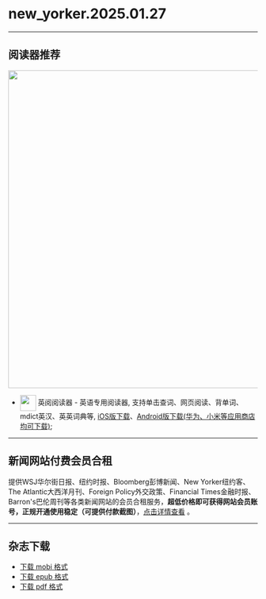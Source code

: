 # new_yorker.2025.01.27
--------------
## 阅读器推荐
<a href="https://ereader.link/?utm_source=github&utm_medium=github&utm_campaign=github" target="_blank">
<img src="https://pic2.zhimg.com/v2-2158f25799daf1cc82b8c88286d58709_1440w.jpg" width="640px"/>
</a>

* <img align="center" src="https://ereader.link/images/ereader.png" width="32px" /> 英阅阅读器 - 英语专用阅读器, 支持单击查词、网页阅读、背单词、mdict英汉、英英词典等, [iOS版下载](https://apps.apple.com/cn/app/ereader-%E8%8B%B1%E9%98%85%E9%98%85%E8%AF%BB%E5%99%A8/id1558805880)、[Android版下载(华为、小米等应用商店均可下载)](https://ereader.link/);

---------------------
## 新闻网站付费会员合租    

提供WSJ华尔街日报、纽约时报、Bloomberg彭博新闻、New Yorker纽约客、The Atlantic大西洋月刊、Foreign Policy外交政策、Financial Times金融时报、Barron's巴伦周刊等各类新闻网站的会员合租服务，**超低价格即可获得网站会员账号，正规开通使用稳定（可提供付款截图）**，[点击详情查看](https://doc.goupnews.com/) 。

---------------------
## 杂志下载
* [下载 mobi 格式](https://raw.githubusercontent.com/hehonghui/awesome-english-ebooks/master/02_new_yorker/2025.01.27/new_yorker.2025.01.27.mobi) 
* [下载 epub 格式](https://raw.githubusercontent.com/hehonghui/awesome-english-ebooks/master/02_new_yorker/2025.01.27/new_yorker.2025.01.27.epub)
* [下载 pdf 格式](https://raw.githubusercontent.com/hehonghui/awesome-english-ebooks/master/02_new_yorker/2025.01.27/new_yorker.2025.01.27.pdf)
    

